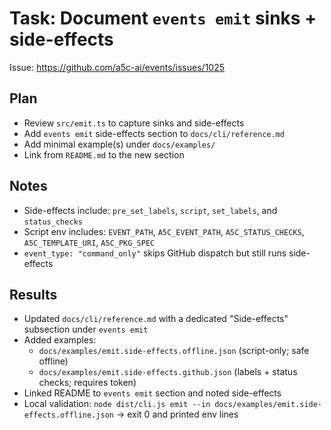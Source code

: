 # Task: Document `events emit` sinks + side-effects

Issue: https://github.com/a5c-ai/events/issues/1025

## Plan

- Review `src/emit.ts` to capture sinks and side-effects
- Add `events emit` side-effects section to `docs/cli/reference.md`
- Add minimal example(s) under `docs/examples/`
- Link from `README.md` to the new section

## Notes

- Side-effects include: `pre_set_labels`, `script`, `set_labels`, and `status_checks`
- Script env includes: `EVENT_PATH`, `A5C_EVENT_PATH`, `A5C_STATUS_CHECKS`, `A5C_TEMPLATE_URI`, `A5C_PKG_SPEC`
- `event_type: "command_only"` skips GitHub dispatch but still runs side-effects

## Results

- Updated `docs/cli/reference.md` with a dedicated "Side-effects" subsection under `events emit`
- Added examples:
  - `docs/examples/emit.side-effects.offline.json` (script-only; safe offline)
  - `docs/examples/emit.side-effects.github.json` (labels + status checks; requires token)
- Linked README to `events emit` section and noted side-effects
- Local validation: `node dist/cli.js emit --in docs/examples/emit.side-effects.offline.json` → exit 0 and printed env lines
